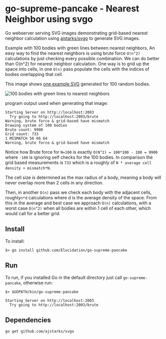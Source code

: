 # go-supreme-pancake - Nearest Neighbor using svgo 
Go webserver serving SVG images demonstrating grid-based nearest neighbor calculation using [ajstarks/svgo](https://github.com/ajstarks/svgo) to generate SVG images.

Example with 100 bodies with green lines between nearest neighbors, An easy way to find the nearest neighbors is using brute force `O(n^2)` calculations by just checking every possible combination. We can do better than O(n^2) for nearest neighbor calculation. One way is to grid up the space into cells, in one `O(n)` pass populate the cells with the indices of bodies overlapping that cell.

This image shows [one example SVG](nearest_neighbors.svg) generated for 100 random bodies.

![100 bodies with green lines to nearest neighbors](http://rawgithub.com/Elucidation/go-supreme-pancake/master/nearest_neighbors.svg)

program output used when generating that image:

    Starting Server on http://localhost:2003
      Try going to http://localhost:2003/brute
    Warning, brute force & grid-based have mismatch
    Drawing system of 100 bodies
    Brute count: 9900
    Grid count: 733
    1 MISMATCH 56 66 64
    Warning, brute force & grid-based have mismatch

Notice how Brute force for `N=100` is exactly `O(N^2) = 100*100 - 100 = 9900` where `-100` is ignoring self checks for the 100 bodies. In comparison the grid based measurements is `733` which is a roughly of `N * average cell density + mismatch*N`.



The cell size is determined as the max radius of a body, meaning a body will never overlap more than 2 cells in any direction. 

Then, in another `O(n)` pass we check each body with the adjacent cells, roughly`n*d` calculations where d is the average density of the space. From this in the average and best case we approach `O(n)` calculations, with a worst case `O(n^2)` when all bodies are within 1 cell of each other, which would call for a better grid.

## Install

To install:

    $> go install github.com/Elucidation/go-supreme-pancake

## Run

To run, if you installed Go in the default directory just call `go-supreme-pancake`, otherwise run:
  
    $> $GOPATH/bin/go-supreme-pancake

    Starting Server on http://localhost:2003
      Try going to http://localhost:2003/brute


## Dependencies

    go get github.com/ajstarks/svgo